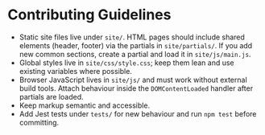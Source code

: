 # Contributing Guidelines

- Static site files live under `site/`. HTML pages should include shared elements (header, footer) via the partials in `site/partials/`. If you add new common sections, create a partial and load it in `site/js/main.js`.
- Global styles live in `site/css/style.css`; keep them lean and use existing variables where possible.
- Browser JavaScript lives in `site/js/` and must work without external build tools. Attach behaviour inside the `DOMContentLoaded` handler after partials are loaded.
- Keep markup semantic and accessible.
- Add Jest tests under `tests/` for new behaviour and run `npm test` before committing.

